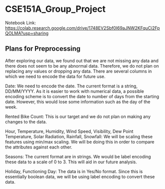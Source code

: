 # CSE151A_Group_Project

Notebook Link: https://colab.research.google.com/drive/1748EV2Sbf0I69aJNW2KFquCi2FpQOLMA?usp=sharing

## Plans for Preprocessing
After exploring our data, we found out that we are not missing any data and there does not seem to be any abnormal data. Therefore, we do not plan on replacing any values or dropping any data. There are several columns in which we need to encode the data for future use.

Date:  We need to encode the date. The current format is a string, DD/MM/YYYY. As it is easier to work with numerical data, a possible encoding scheme is to convert the date to number of days from the starting date. However, this would lose some information such as the day of the week.

Rented Bike Count: This is our target and we do not plan on making any changes to the data.

Hour, Temperature, Humidity, Wind Speed, Visibility, Dew Point Temperature, Solar Radiation, Rainfall, Snowfall: We will be scaling these features using min/max scaling. We will be doing this in order to compare the attributes against each other.

Seasons: The current format are in strings. We would be label encoding these data to a scale of 0 to 3. This will aid in our future analysis.

Holiday, Functioning Day: The data is in Yes/No format. Since this is essentially boolean data, we will be using label encoding to convert these data.

